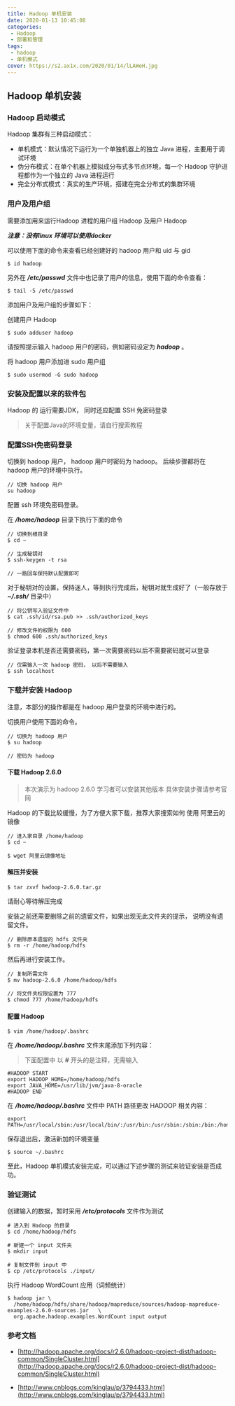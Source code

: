 ```yaml
---
title: Hadoop 单机安装
date: 2020-01-13 10:45:08
categories:
 - Hadoop
 - 部署和管理
tags:
 - hadoop
 - 单机模式
cover: https://s2.ax1x.com/2020/01/14/lLAWeH.jpg
---
```



## Hadoop 单机安装

### Hadoop 启动模式

Hadoop 集群有三种启动模式：

* 单机模式：默认情况下运行为一个单独机器上的独立 Java 进程，主要用于调试环境
* 伪分布模式：在单个机器上模拟成分布式多节点环境，每一个 Hadoop 守护进程都作为一个独立的 Java 进程运行
* 完全分布式模式：真实的生产环境，搭建在完全分布式的集群环境

### 用户及用户组 

需要添加用来运行Hadoop 进程的用户组 Hadoop 及用户 Hadoop  

***注意：没有linux 环境可以使用docker***  

可以使用下面的命令来查看已经创建好的 hadoop 用户和 uid 与 gid  

```
$ id hadoop
```

另外在 ***/etc/passwd*** 文件中也记录了用户的信息，使用下面的命令查看：  

```
$ tail -5 /etc/passwd
```

添加用户及用户组的步骤如下：  

创建用户 Hadoop   
```
$ sudo adduser hadoop
```

请按照提示输入 hadoop 用户的密码，例如密码设定为 ***hadoop*** 。  


将 hadoop 用户添加进 sudo 用户组  

```
$ sudo usermod -G sudo hadoop
```

### 安装及配置以来的软件包  

Hadoop 的 运行需要JDK， 同时还应配置 SSH 免密码登录  

> 关于配置Java的环境变量，请自行搜索教程  

### 配置SSH免密码登录  

切换到 hadoop 用户， hadoop 用户时密码为 hadoop。 后续步骤都将在 hadoop 用户的环境中执行。  

```
// 切换 hadoop 用户
su hadoop
```


配置 ssh 环境免密码登录。  

在 ***/home/hadoop*** 目录下执行下面的命令  

```
// 切换到根目录
$ cd ~ 

// 生成秘钥对
$ ssh-keygen -t rsa

// 一路回车保持默认配置即可
```

对于秘钥对的设置，保持迷人，等到执行完成后，秘钥对就生成好了（一般存放于 ***~/.ssh/*** 目录中）  

```
// 将公钥写入验证文件中
$ cat .ssh/id/rsa.pub >> .ssh/authorized_keys

// 修改文件的权限为 600 
$ chmod 600 .ssh/authorized_keys
```

验证登录本机是否还需要密码，第一次需要密码以后不需要密码就可以登录  

```
// 仅需输入一次 hadoop 密码， 以后不需要输入  
$ ssh localhost
```

### 下载并安装 Hadoop

注意，本部分的操作都是在 hadoop 用户登录的环境中进行的。  

切换用户使用下面的命令。  

```
// 切换为 hadoop 用户  
$ su hadoop 

// 密码为 hadoop
```

#### 下载 Hadoop 2.6.0

> 本次演示为 hadoop 2.6.0 学习者可以安装其他版本 具体安装步骤请参考官网  

Hadoop 的下载比较缓慢，为了方便大家下载，推荐大家搜索如何 使用 阿里云的镜像  

```
// 进入家目录 /home/hadoop
$ cd ~

$ wget 阿里云镜像地址  
```

#### 解压并安装 

```
$ tar zxvf hadoop-2.6.0.tar.gz
```

请耐心等待解压完成  

安装之前还需要删除之前的遗留文件，如果出现无此文件夹的提示， 说明没有遗留文件。  

```
// 删除原本遗留的 hdfs 文件夹
$ rm -r /home/hadoop/hdfs
```

然后再进行安装工作。  

```
// 复制所需文件  
$ mv hadoop-2.6.0 /home/hadoop/hdfs

// 将文件夹权限设置为 777
$ chmod 777 /home/hadoop/hdfs
```

#### 配置 Hadoop  

```
$ vim /home/hadoop/.bashrc
```

在 ***/home/hadoop/.bashrc*** 文件末尾添加下列内容：   

> 下面配置中 以 ***#*** 开头的是注释，无需输入  

```
#HADOOP START
export HADOOP_HOME=/home/hadoop/hdfs
export JAVA_HOME=/usr/lib/jvm/java-8-oracle
#HADOOP END
```

在 ***/home/hadoop/.bashrc*** 文件中 PATH 路径更改 HADOOP 相关内容：  

```
export PATH=/usr/local/sbin:/usr/local/bin/:/usr/bin:/usr/sbin:/sbin:/bin:/home/hadoop/hdfs/bin:/home/hadoop/hdfs/sbin
```

保存退出后，激活新加的环境变量  

```
$ source ~/.bashrc
```

至此，Hadoop 单机模式安装完成，可以通过下述步骤的测试来验证安装是否成功。  

### 验证测试

创建输入的数据，暂时采用 ***/etc/protocols*** 文件作为测试  

```
# 进入到 Hadoop 的目录
$ cd /home/hadoop/hdfs

# 新建一个 input 文件夹
$ mkdir input

# 复制文件到 input 中
$ cp /etc/protocols ./input/
```

执行 Hadoop WordCount 应用（词频统计）  

```
$ hadoop jar \
  /home/hadoop/hdfs/share/hadoop/mapreduce/sources/hadoop-mapreduce-examples-2.6.0-sources.jar   \
  org.apache.hadoop.examples.WordCount input output
```

### 参考文档

* [http://hadoop.apache.org/docs/r2.6.0/hadoop-project-dist/hadoop-common/SingleCluster.html](http://hadoop.apache.org/docs/r2.6.0/hadoop-project-dist/hadoop-common/SingleCluster.html)

* [http://www.cnblogs.com/kinglau/p/3794433.html](http://www.cnblogs.com/kinglau/p/3794433.html)
